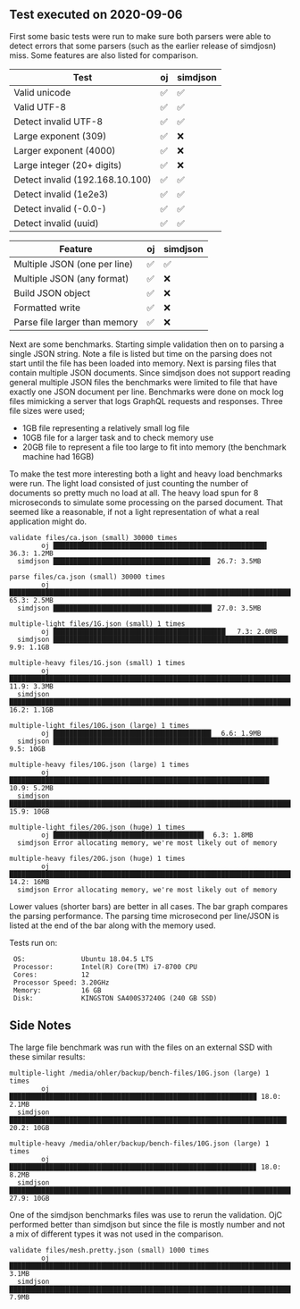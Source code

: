 ## Test executed on 2020-09-06

First some basic tests were run to make sure both parsers were able to
detect errors that some parsers (such as the earlier release of
simdjosn) miss. Some features are also listed for comparison.

| Test                             | oj         | simdjson   |
| -------------------------------- | ---------- | ---------- |
| Valid unicode                    |     ✅     |     ✅     |
| Valid UTF-8                      |     ✅     |     ✅     |
| Detect invalid UTF-8             |     ✅     |     ✅     |
| Large exponent (309)             |     ✅     |     ❌     |
| Larger exponent (4000)           |     ✅     |     ❌     |
| Large integer (20+ digits)       |     ✅     |     ❌     |
| Detect invalid (192.168.10.100)  |     ✅     |     ✅     |
| Detect invalid (1e2e3)           |     ✅     |     ✅     |
| Detect invalid (-0.0-)           |     ✅     |     ✅     |
| Detect invalid (uuid)            |     ✅     |     ✅     |

| Feature                          | oj         | simdjson   |
| -------------------------------- | ---------- | ---------- |
| Multiple JSON (one per line)     |     ✅     |     ✅     |
| Multiple JSON (any format)       |     ✅     |     ❌     |
| Build JSON object                |     ✅     |     ❌     |
| Formatted write                  |     ✅     |     ❌     |
| Parse file larger than memory    |     ✅     |     ❌     |


Next are some benchmarks. Starting simple validation then on to
parsing a single JSON string. Note a file is listed but time on the
parsing does not start until the file has been loaded into
memory. Next is parsing files that contain multiple JSON
documents. Since simdjson does not support reading general multiple
JSON files the benchmarks were limited to file that have exactly one
JSON document per line. Benchmarks were done on mock log files
mimicking a server that logs GraphQL requests and responses. Three file sizes were used;

 - 1GB file representing a relatively small log file
 - 10GB file for a larger task and to check memory use
 - 20GB file to represent a file too large to fit into memory (the benchmark machine had 16GB)

To make the test more interesting both a light and heavy load
benchmarks were run. The light load consisted of just counting the
number of documents so pretty much no load at all. The heavy load spun
for 8 microseconds to simulate some processing on the parsed
document. That seemed like a reasonable, if not a light representation
of what a real application might do.

```
validate files/ca.json (small) 30000 times
        oj █████████████████████████████████████████████████████▍ 36.3: 1.2MB
  simdjson ███████████████████████████████████████▎ 26.7: 3.5MB

parse files/ca.json (small) 30000 times
        oj ████████████████████████████████████████████████████████████████████████████████████████████████ 65.3: 2.5MB
  simdjson ███████████████████████████████████████▋ 27.0: 3.5MB

multiple-light files/1G.json (small) 1 times
        oj ███████████████████████████████████████████▏  7.3: 2.0MB
  simdjson ██████████████████████████████████████████████████████████▊  9.9: 1.1GB

multiple-heavy files/1G.json (small) 1 times
        oj ██████████████████████████████████████████████████████████████████████▍ 11.9: 3.3MB
  simdjson ████████████████████████████████████████████████████████████████████████████████████████████████ 16.2: 1.1GB

multiple-light files/10G.json (large) 1 times
        oj ███████████████████████████████████████▌  6.6: 1.9MB
  simdjson ████████████████████████████████████████████████████████▎  9.5: 10GB

multiple-heavy files/10G.json (large) 1 times
        oj █████████████████████████████████████████████████████████████████ 10.9: 5.2MB
  simdjson ██████████████████████████████████████████████████████████████████████████████████████████████▍ 15.9: 10GB

multiple-light files/20G.json (huge) 1 times
        oj █████████████████████████████████████▋  6.3: 1.8MB
  simdjson Error allocating memory, we're most likely out of memory

multiple-heavy files/20G.json (huge) 1 times
        oj ████████████████████████████████████████████████████████████████████████████████████▌ 14.2: 16MB
  simdjson Error allocating memory, we're most likely out of memory
```

 Lower values (shorter bars) are better in all cases. The bar graph
 compares the parsing performance. The parsing time microsecond per
 line/JSON is listed at the end of the bar along with the memory used.

Tests run on:
```
 OS:              Ubuntu 18.04.5 LTS
 Processor:       Intel(R) Core(TM) i7-8700 CPU
 Cores:           12
 Processor Speed: 3.20GHz
 Memory:          16 GB
 Disk:            KINGSTON SA400S37240G (240 GB SSD)
```

## Side Notes

The large file benchmark was run with the files on an external SSD
with these similar results:

```
multiple-light /media/ohler/backup/bench-files/10G.json (large) 1 times
        oj █████████████████████████████████████████████████████████████▉ 18.0: 2.1MB
  simdjson █████████████████████████████████████████████████████████████████████▍ 20.2: 10GB

multiple-heavy /media/ohler/backup/bench-files/10G.json (large) 1 times
        oj █████████████████████████████████████████████████████████████▊ 18.0: 8.2MB
  simdjson ████████████████████████████████████████████████████████████████████████████████████████████████ 27.9: 10GB
```

One of the simdjson benchmarks files was use to rerun the
validation. OjC performed better than simdjson but since the file is
mostly number and not a mix of different types it was not used in the
comparison.

```
validate files/mesh.pretty.json (small) 1000 times
        oj ███████████████████████████████████████████████████████████████████████████████████████████▌1024.4: 3.1MB
  simdjson ████████████████████████████████████████████████████████████████████████████████████████████████1074.7: 7.9MB
```
